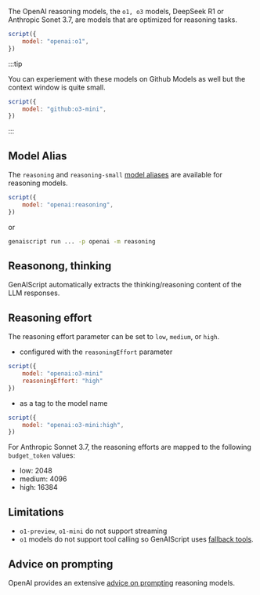 The OpenAI reasoning models, the `o1, o3` models, DeepSeek R1 or Anthropic Sonet 3.7, are models that are optimized for reasoning tasks.

```js
script({
    model: "openai:o1",
})
```

:::tip

You can experiement with these models on Github Models as well but the context window is quite small.

```js
script({
    model: "github:o3-mini",
})
```

:::

## Model Alias

The `reasoning` and `reasoning-small` [model aliases](/genaiscript/reference/scripts/model-aliases) are available for reasoning models.

```js
script({
    model: "openai:reasoning",
})
```

or

```sh
genaiscript run ... -p openai -m reasoning
```

## Reasonong, thinking

GenAIScript automatically extracts the thinking/reasoning content of the LLM responses.

## Reasoning effort

The reasoning effort parameter can be set to `low`, `medium`, or `high`.

- configured with the `reasoningEffort` parameter

```js 'reasoningEffort: "high"'
script({
    model: "openai:o3-mini"
    reasoningEffort: "high"
})
```

- as a tag to the model name

```js 'openai:o3-mini:high'
script({
    model: "openai:o3-mini:high",
})
```

For Anthropic Sonnet 3.7, the reasoning efforts are mapped to the following `budget_token` values:

- low: 2048
- medium: 4096
- high: 16384

## Limitations

- `o1-preview`, `o1-mini` do not support streaming
- `o1` models do not support tool calling so GenAIScript uses [fallback tools](/genaiscript/reference/scripts/tools).

## Advice on prompting

OpenAI provides an extensive [advice on prompting](https://platform.openai.com/docs/guides/reasoning#advice-on-prompting)
reasoning models.